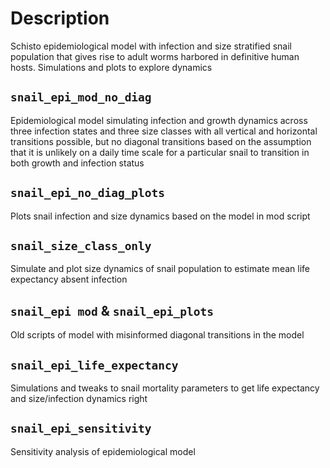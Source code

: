 # Description  
Schisto epidemiological model with infection and size stratified snail population that gives rise to adult worms harbored in definitive human hosts. Simulations and plots to explore dynamics

## `snail_epi_mod_no_diag`  
Epidemiological model simulating infection and growth dynamics across three infection states and three size classes with all vertical and horizontal transitions possible, but no diagonal transitions based on the assumption that it is unlikely on a daily time scale for a particular snail to transition in both growth and infection status  

## `snail_epi_no_diag_plots`  
Plots snail infection and size dynamics based on the model in mod script  

## `snail_size_class_only`  
Simulate and plot size dynamics of snail population to estimate mean life expectancy absent infection  

## `snail_epi mod` & `snail_epi_plots`  
Old scripts of model with misinformed diagonal transitions in the model  

## `snail_epi_life_expectancy`  
Simulations and tweaks to snail mortality parameters to get life expectancy and size/infection dynamics right  

## `snail_epi_sensitivity`  
Sensitivity analysis of epidemiological model  